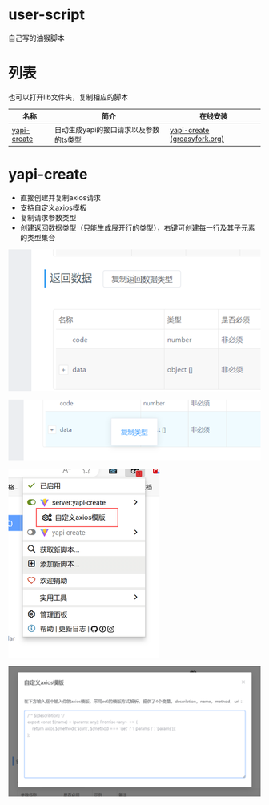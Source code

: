# user-script 

自己写的油猴脚本

# 列表

也可以打开lib文件夹，复制相应的脚本

| 名称                        | 简介                                   | 在线安装                                                     |
| --------------------------- | -------------------------------------- | ------------------------------------------------------------ |
| [yapi-create](#yapi-create) | 自动生成yapi的接口请求以及参数的ts类型 | [yapi-create (greasyfork.org)](https://greasyfork.org/zh-CN/scripts/478536-yapi-create) |

# yapi-create

- 直接创建并复制axios请求
- 支持自定义axios模板
- 复制请求参数类型
- 创建返回数据类型（只能生成展开行的类型），右键可创建每一行及其子元素的类型集合

![image-20231110170244424](assets/image-20231110170244424.png)

![image-20231110170259783](assets/image-20231110170259783.png)

<img src="assets/image-20231115205540935.png" alt="image-20231115205540935" style="zoom:50%;" />

![image-20231115205607850](assets/image-20231115205607850.png)
